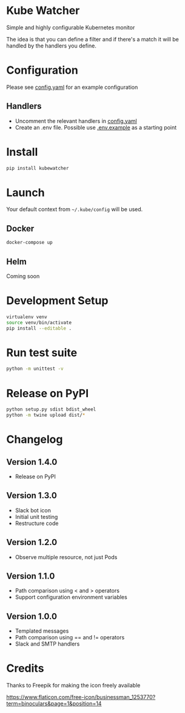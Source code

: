 # Kube Watcher
Simple and highly configurable Kubernetes monitor

The idea is that you can define a filter and if there's a match it will be handled by the handlers you define.

# Configuration
Please see [config.yaml](config.yaml) for an example configuration

## Handlers
 - Uncomment the relevant handlers in [config.yaml](config.yaml)
 - Create an .env file. Possible use [.env.example](.env.example) as a starting point

# Install
```bash
pip install kubewatcher
```

# Launch
Your default context from `~/.kube/config` will be used.

## Docker
```bash
docker-compose up
```

## Helm
Coming soon

# Development Setup
```bash
virtualenv venv
source venv/bin/activate
pip install --editable .
```

# Run test suite
```bash
python -m unittest -v
```

# Release on PyPI
```bash
python setup.py sdist bdist_wheel
python -m twine upload dist/*
```

# Changelog
## Version 1.4.0
- Release on PyPI

## Version 1.3.0
- Slack bot icon
- Initial unit testing
- Restructure code

## Version 1.2.0
- Observe multiple resource, not just Pods

## Version 1.1.0
- Path comparison using < and > operators
- Support configuration environment variables

## Version 1.0.0
 - Templated messages
 - Path comparison using == and != operators
 - Slack and SMTP handlers

# Credits
Thanks to Freepik for making the icon freely available

https://www.flaticon.com/free-icon/businessman_1253770?term=binoculars&page=1&position=14
